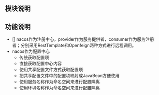 
## 模块说明



## 功能说明

- [] nacos作为注册中心，provider作为服务提供者，consumer作为服务注册者；分别采用RestTemplate和Openfeign两种方式进行远程调用。
- nacos作为配置中心
    - 传统获取配置项
    - 直接获取配置中心内容
    - 使用共享配置文件方式获取配置项
    - 把共享配置文件中的配置项映射成JavaBean方便使用
    - 使用服务名称作为命名空间来进行配置隔离
    - 使用环境名称作为命名空间来进行配置隔离
    

    



